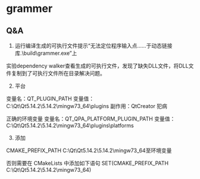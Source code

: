﻿# grammer

## Q&A

1. 运行编译生成的可执行文件提示“无法定位程序输入点……于动态链接库.\build\grammer.exe”上

实验dependency walker查看生成的可执行文件，发现了缺失DLL文件，将DLL文件复制到了可执行文件所在目录解决问题。

2. 平台

变量名：QT_PLUGIN_PATH
变量值：C:\Qt\Qt5.14.2\5.14.2\mingw73_64\plugins
副作用：QtCreator 犯病

正确的环境变量
变量名：QT_QPA_PLATFORM_PLUGIN_PATH
变量值：C:\Qt\Qt5.14.2\5.14.2\mingw73_64\plugins\platforms

3. 添加

CMAKE_PREFIX_PATH
C:\Qt\Qt5.14.2\5.14.2\mingw73_64至环境变量

否则需要在 CMakeLists 中添加如下语句
SET(CMAKE_PREFIX_PATH C:\Qt\Qt5.14.2\5.14.2\mingw73_64)